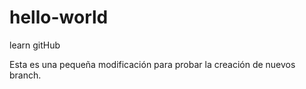 # hello-world
learn gitHub

Esta es una pequeña modificación para probar la creación de nuevos branch.
